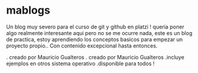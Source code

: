 # mablogs
Un blog muy severo para el curso de git y github en platzi !
queria poner algo realmente interesante aqui pero no se me ocurre nada,
este es un blog de practica, estoy aprendiendo los conceptos basicos para empezar un proyecto propio..
Con contenido excepcional hasta entonces.

. creado por Mauricio Gualteros
. creado por Mauricio Gualteros
.incluye ejemplos en otros sistema operativo
.disponible  para todos !
